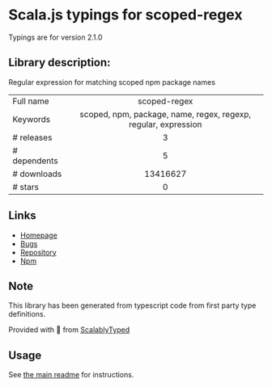 
# Scala.js typings for scoped-regex

Typings are for version 2.1.0

## Library description:
Regular expression for matching scoped npm package names

|                    |                 |
| ------------------ | :-------------: |
| Full name          | scoped-regex |
| Keywords           | scoped, npm, package, name, regex, regexp, regular, expression |
| # releases         | 3 |
| # dependents       | 5 |
| # downloads        | 13416627 |
| # stars            | 0 |

## Links
- [Homepage](https://github.com/sindresorhus/scoped-regex#readme)
- [Bugs](https://github.com/sindresorhus/scoped-regex/issues)
- [Repository](https://github.com/sindresorhus/scoped-regex)
- [Npm](https://www.npmjs.com/package/scoped-regex)
    


## Note
This library has been generated from typescript code from first party type definitions.

Provided with :purple_heart: from [ScalablyTyped](https://github.com/oyvindberg/ScalablyTyped)

## Usage
See [the main readme](../../readme.md) for instructions.


